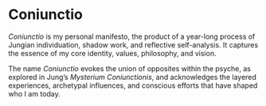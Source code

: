 # Coniunctio

*Coniunctio* is my personal manifesto, the product of a year-long process of Jungian individuation, shadow work, and reflective self-analysis. It captures the essence of my core identity, values, philosophy, and vision.

The name *Coniunctio* evokes the union of opposites within the psyche, as explored in Jung’s *Mysterium Coniunctionis*, and acknowledges the layered experiences, archetypal influences, and conscious efforts that have shaped who I am today.
